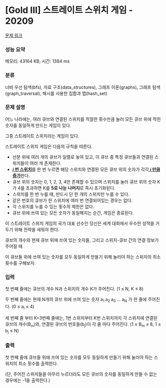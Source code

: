 # [Gold III] 스트레이트 스위치 게임 - 20209 

[문제 링크](https://www.acmicpc.net/problem/20209) 

### 성능 요약

메모리: 43164 KB, 시간: 1384 ms

### 분류

너비 우선 탐색(bfs), 자료 구조(data_structures), 그래프 이론(graphs), 그래프 탐색(graph_traversal), 해시를 사용한 집합과 맵(hash_set)

### 문제 설명

<p>어느 나라에는, 여러 큐브와 연결된 스위치를 적절한 횟수만큼 눌러 모든 큐브 위에 적힌 숫자를 동일하게 만드는 게임이 있다.</p>

<p>그중 스트레이트 스위치라는 게임이 있다.</p>

<p>스트레이트 스위치 게임은 다음의 규칙을 따른다.</p>

<ul>
	<li>선분 위에 여러 개의 큐브가 일렬로 놓여 있고, 이 큐브 중 특정 큐브들과 연결된 스위치들이 여러 개 존재한다.</li>
	<li><u><strong><em>i</em> 번 스위치</strong></u>를 한 번 누르면 해당 스위치와 연결된 모든 큐브 위의 숫자가 각각<u><strong> <em>i </em>만큼 증가</strong></u>한다.</li>
	<li>큐브 위의 숫자는 0, 1, 2, 3, 4만 존재할 수 있으며 스위치를 눌러 큐브 위의 숫자 K가 4를 초과하면 K를 <strong>5로 나눈 나머지</strong>로 즉시 초기화된다.</li>
	<li>스위치를 한 번 누를 때, 반드시 단 한 개의 스위치만 누를 수 있다.</li>
	<li>같은 번호의 큐브가 한 스위치에 여러 번 연결되어있는 경우는 없다.</li>
	<li>각 스위치를 누를 수 있는 횟수의 제한은 없다.</li>
	<li>큐브 위에 쓰여 있는 모든 숫자가 동일해지는 순간, 게임은 종료된다.</li>
</ul>

<p>이 스트레이트 스위치 게임의 국가 대표 선수인 당신은 세계 대회에서 우수한 성적을 거두기 위해 전략을 세워야 한다.</p>

<p>큐브의 개수와 현재 큐브 위에 쓰여 있는 숫자들, 그리고 스위치-큐브 간의 연결 정보가 주어질 때</p>

<p>이 큐브들 위에 쓰여 있는 숫자를 모두 동일하게 만들기 위해 눌러야 하는 스위치의 최소 횟수를 구해보자.</p>

### 입력 

 <p>첫 번째 줄에는 큐브의 개수 N과 스위치의 개수 K가 주어진다. (1 ≤ N, K ≤ 8)</p>

<p>두 번째 줄에는 현재 N개의 큐브 위에 쓰여 있는 숫자 a<sub>1 </sub>a<sub>2 </sub>a<sub>3</sub> ... a<sub>N</sub> 가 한 줄에 주어진다. (0 ≤ a<sub>i</sub> ≤ 4)</p>

<p>세 번째 줄 부터 K+3번째 줄에는, 1번 스위치부터 K번 스위치까지 각 스위치에 연결된 큐브의 개수(B<sub><span style="font-size: 10.8333px;">m</span></sub>)와, 연결된 큐브의 번호들(b<sub>j</sub>)이 각 줄 마다 주어진다. (1 ≤ B<sub>m</sub> ≤ 8, 1 ≤ b<sub>j</sub> ≤ N)</p>

### 출력 

 <p>첫 번째 줄에 큐브들 위에 쓰여 있는 숫자를 모두 동일하게 만들기 위해 눌러야 하는 스위치의 최소 횟수를 출력한다.</p>

<p>(단, 주어진 스위치들을 아무리 누르더라도 모든 큐브의 숫자를 동일하게 만들 수 없는 경우에는 -1을 출력한다.)</p>

